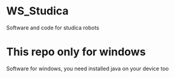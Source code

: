 # WS_Studica
Software and code for studica robots
# This repo only for windows
Software for windows, you need installed java on your device too
